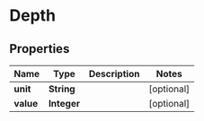 

# Depth


## Properties

Name | Type | Description | Notes
------------ | ------------- | ------------- | -------------
**unit** | **String** |  |  [optional]
**value** | **Integer** |  |  [optional]



